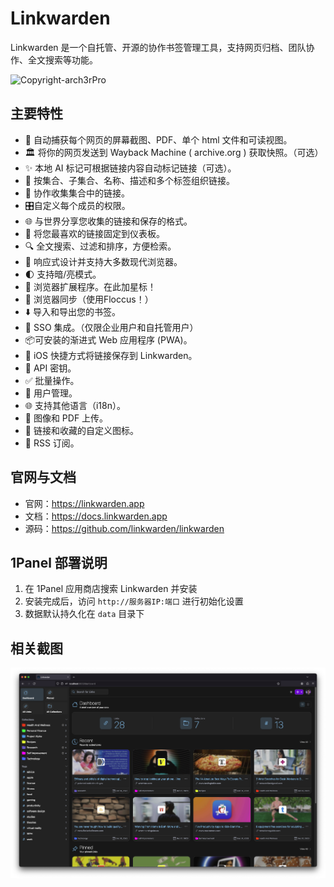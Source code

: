 # Linkwarden

Linkwarden 是一个自托管、开源的协作书签管理工具，支持网页归档、团队协作、全文搜索等功能。

![Copyright-arch3rPro](https://img.shields.io/badge/Copyright-arch3rPro-ff9800?style=flat&logo=github&logoColor=white)


## 主要特性

- 📸 自动捕获每个网页的屏幕截图、PDF、单个 html 文件和可读视图。
- 🏛️ 将你的网页发送到 Wayback Machine ( archive.org ) 获取快照。（可选）
- ✨ 本地 AI 标记可根据链接内容自动标记链接（可选）。
- 📂 按集合、子集合、名称、描述和多个标签组织链接。
- 👥 协作收集集合中的链接。
- 🎛️自定义每个成员的权限。
- 🌐 与世界分享您收集的链接和保存的格式。
- 📌 将您最喜欢的链接固定到仪表板。
- 🔍 全文搜索、过滤和排序，方便检索。
- 📱 响应式设计并支持大多数现代浏览器。
- 🌓 支持暗/亮模式。
- 🧩 浏览器扩展程序。在此加星标！
- 🔄 浏览器同步（使用Floccus！）
- ⬇️ 导入和导出您的书签。
- 🔐 SSO 集成。（仅限企业用户和自托管用户）
- 📦可安装的渐进式 Web 应用程序 (PWA)。
- 🍎 iOS 快捷方式将链接保存到 Linkwarden。
- 🔑 API 密钥。
- ✅ 批量操作。
- 👥 用户管理。
- 🌐 支持其他语言（i18n）。
- 📁 图像和 PDF 上传。
- 🎨 链接和收藏的自定义图标。
- 🔔 RSS 订阅。

## 官网与文档

- 官网：https://linkwarden.app
- 文档：https://docs.linkwarden.app
- 源码：https://github.com/linkwarden/linkwarden

## 1Panel 部署说明

1. 在 1Panel 应用商店搜索 Linkwarden 并安装
2. 安装完成后，访问 `http://服务器IP:端口` 进行初始化设置
3. 数据默认持久化在 `data` 目录下

## 相关截图

![dashboard](https://raw.githubusercontent.com/linkwarden/linkwarden/main/assets/dashboard.png)